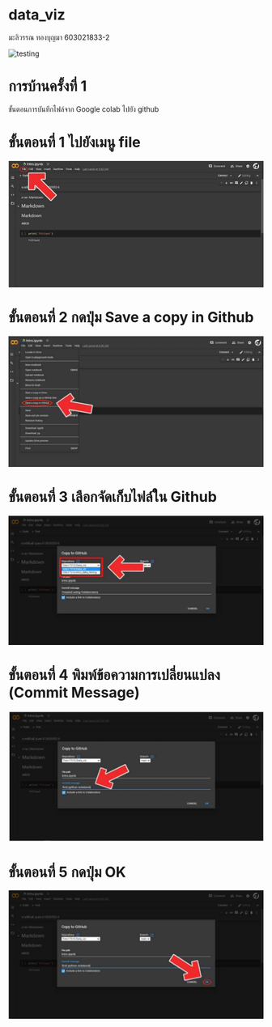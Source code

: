 # data_viz

มะลิวรรณ ทองบุญมา 603021833-2

![testing](15A4D30D-FD56-4BEC-9D54-7031D44287DF.png)

# การบ้านครั้งที่ 1 

ขั้นตอนการบันทึกไฟล์จาก Google colab ไปยัง github

# ขั้นตอนที่ 1 ไปยังเมนู file
![testing](1.png)

# ขั้นตอนที่ 2 กดปุ่ม Save a copy in Github
![testing](2.png)

# ขั้นตอนที่ 3 เลือกจัดเก็บไฟล์ใน Github
![testing](3.png)

# ขั้นตอนที่ 4 พิมพ์ข้อความการเปลี่ยนแปลง (Commit Message)
![testing](4.png)

# ขั้นตอนที่ 5 กดปุ่ม OK 
![testing](5.png)
